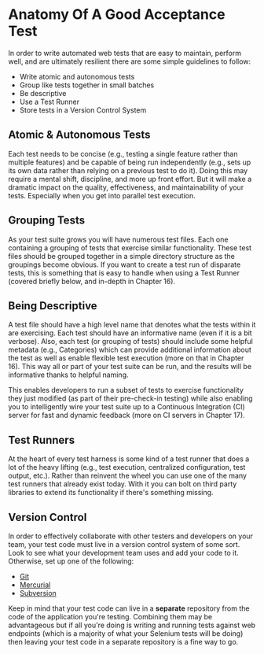 # Anatomy Of A Good Acceptance Test

In order to write automated web tests that are easy to maintain, perform well, and are ultimately resilient there are some simple guidelines to follow:

+ Write atomic and autonomous tests
+ Group like tests together in small batches
+ Be descriptive
+ Use a Test Runner
+ Store tests in a Version Control System

## Atomic & Autonomous Tests

Each test needs to be concise (e.g., testing a single feature rather than multiple features) and be capable of being run independently (e.g., sets up its own data rather than relying on a previous test to do it). Doing this may require a mental shift, discipline, and more up front effort. But it will make a dramatic impact on the quality, effectiveness, and maintainability of your tests. Especially when you get into parallel test execution.

## Grouping Tests

As your test suite grows you will have numerous test files. Each one containing a grouping of tests that exercise similar functionality. These test files should be grouped together in a simple directory structure as the groupings become obvious. If you want to create a test run of disparate tests, this is something that is easy to handle when using a Test Runner (covered briefly below, and in-depth in Chapter 16).

## Being Descriptive

A test file should have a high level name that denotes what the tests within it are exercising. Each test should have an informative name (even if it is a bit verbose). Also, each test (or grouping of tests) should include some helpful metadata (e.g., Categories) which can provide additional information about the test as well as enable flexible test execution (more on that in Chapter 16). This way all or part of your test suite can be run, and the results will be informative thanks to helpful naming.

This enables developers to run a subset of tests to exercise functionality they just modified (as part of their pre-check-in testing) while also enabling you to intelligently wire your test suite up to a Continuous Integration (CI) server for fast and dynamic feedback (more on CI servers in Chapter 17).

## Test Runners

At the heart of every test harness is some kind of a test runner that does a lot of the heavy lifting (e.g., test execution, centralized configuration, test output, etc.). Rather than reinvent the wheel you can use one of the many test runners that already exist today. With it you can bolt on third party libraries to extend its functionality if there's something missing.

## Version Control

In order to effectively collaborate with other testers and developers on your team, your test code must live in a version control system of some sort. Look to see what your development team uses and add your code to it. Otherwise, set up one of the following:

+ [Git](http://git-scm.com/)
+ [Mercurial](https://www.mercurial-scm.org/)
+ [Subversion](http://subversion.apache.org/)

Keep in mind that your test code can live in a __separate__ repository from the code of the application you're testing. Combining them may be advantageous but if all you're doing is writing and running tests against web endpoints (which is a majority of what your Selenium tests will be doing) then leaving your test code in a separate repository is a fine way to go.
